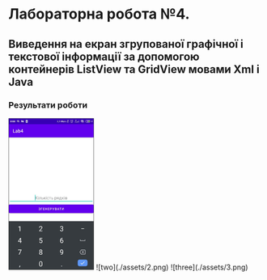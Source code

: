 # Лабораторна робота №4.

## Виведення на екран згрупованої графічної і текстової інформації за допомогою контейнерів ListView та GridView мовами Xml і Java

### Результати роботи

<img src="./assets/1.png" alt="one" height="300">
<!-- ![one](./assets/1.png) -->
![two](./assets/2.png)
![three](./assets/3.png)